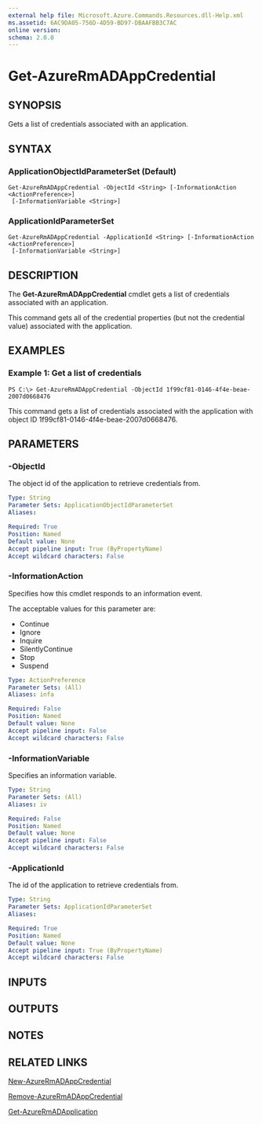 ```yaml
---
external help file: Microsoft.Azure.Commands.Resources.dll-Help.xml
ms.assetid: 6AC9DA05-756D-4D59-BD97-DBAAFBB3C7AC
online version: 
schema: 2.0.0
---
```


# Get-AzureRmADAppCredential

## SYNOPSIS
Gets a list of credentials associated with an application.

## SYNTAX

### ApplicationObjectIdParameterSet (Default)
```
Get-AzureRmADAppCredential -ObjectId <String> [-InformationAction <ActionPreference>]
 [-InformationVariable <String>]
```

### ApplicationIdParameterSet
```
Get-AzureRmADAppCredential -ApplicationId <String> [-InformationAction <ActionPreference>]
 [-InformationVariable <String>]
```

## DESCRIPTION
The **Get-AzureRmADAppCredential** cmdlet gets a list of credentials associated with an application.

This command gets all of the credential properties (but not the credential value) associated with the application.

## EXAMPLES

### Example 1: Get a list of credentials

```
PS C:\> Get-AzureRmADAppCredential -ObjectId 1f99cf81-0146-4f4e-beae-2007d0668476
```

This command gets a list of credentials associated with the application with object ID 1f99cf81-0146-4f4e-beae-2007d0668476.

## PARAMETERS

### -ObjectId
The object id of the application to retrieve credentials from.

```yaml
Type: String
Parameter Sets: ApplicationObjectIdParameterSet
Aliases: 

Required: True
Position: Named
Default value: None
Accept pipeline input: True (ByPropertyName)
Accept wildcard characters: False
```

### -InformationAction
Specifies how this cmdlet responds to an information event.

The acceptable values for this parameter are:

- Continue
- Ignore
- Inquire
- SilentlyContinue
- Stop
- Suspend

```yaml
Type: ActionPreference
Parameter Sets: (All)
Aliases: infa

Required: False
Position: Named
Default value: None
Accept pipeline input: False
Accept wildcard characters: False
```

### -InformationVariable
Specifies an information variable.

```yaml
Type: String
Parameter Sets: (All)
Aliases: iv

Required: False
Position: Named
Default value: None
Accept pipeline input: False
Accept wildcard characters: False
```

### -ApplicationId
The id of the application to retrieve credentials from.

```yaml
Type: String
Parameter Sets: ApplicationIdParameterSet
Aliases: 

Required: True
Position: Named
Default value: None
Accept pipeline input: True (ByPropertyName)
Accept wildcard characters: False
```

## INPUTS

## OUTPUTS

## NOTES

## RELATED LINKS

[New-AzureRmADAppCredential]()

[Remove-AzureRmADAppCredential]()

[Get-AzureRmADApplication]()
